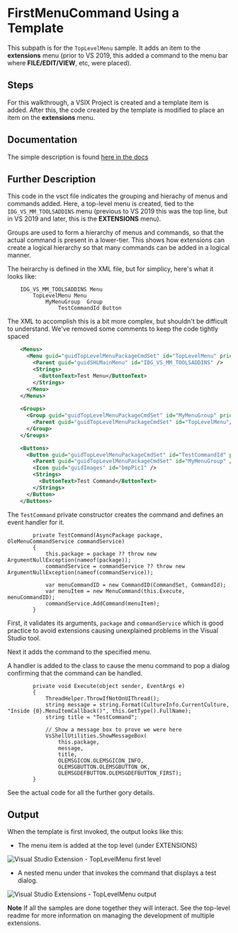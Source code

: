# FirstMenuCommand Using a Template
This subpath is for the `TopLevelMenu` sample.  It adds an item to the **extensions** menu (prior to VS 2019, this added a 
command to the menu bar where **FILE/EDIT/VIEW**, etc, were placed).

## Steps
For this walkthrough, a VSIX Project is created and a template item is added.  After this, the code created by the
template is modified to place an item on the **extensions** menu.

## Documentation
The simple description is found [here in the docs](https://docs.microsoft.com/en-us/visualstudio/extensibility/adding-a-menu-to-the-visual-studio-menu-bar?view=vs-2019)

## Further Description

This code in the vsct file indicates the grouping and hierachy of menus and commands added.
Here, a top-level menu is created, tied to the `IDG_VS_MM_TOOLSADDINS` menu (previous to VS 2019 this was the top line, but in VS 2019 and later,
this is the **EXTENSIONS** menu).

Groups are used to form a hierarchy of menus and commands, so that the actual command is present in a lower-tier.
This shows how extensions can create a logical hierarchy so that many commands can be added in a logical
manner.

The heirarchy is defined in the XML file, but for simplicy, here's what it looks like:
```
    IDG_VS_MM_TOOLSADDINS Menu
        TopLevelMenu Menu          
            MyMenuGroup  Group
                TestCommandId Button

```

The XML to accomplish this is a bit more complex, but shouldn't be difficult to understand.
We've removed some comments to keep the code tightly spaced

```XML
    <Menus>
      <Menu guid="guidTopLevelMenuPackageCmdSet" id="TopLevelMenu" priority="0x700" type="Menu">
        <Parent guid="guidSHLMainMenu" id="IDG_VS_MM_TOOLSADDINS" />
        <Strings>
          <ButtonText>Test Menu</ButtonText>
        </Strings>
      </Menu>
    </Menus>
    
    <Groups>
      <Group guid="guidTopLevelMenuPackageCmdSet" id="MyMenuGroup" priority="0x0600">
        <Parent guid="guidTopLevelMenuPackageCmdSet" id="TopLevelMenu"/>
      </Group>
    </Groups>

    <Buttons>
      <Button guid="guidTopLevelMenuPackageCmdSet" id="TestCommandId" priority="0x0100" type="Button">
        <Parent guid="guidTopLevelMenuPackageCmdSet" id="MyMenuGroup" />
        <Icon guid="guidImages" id="bmpPic1" />
        <Strings>
          <ButtonText>Test Command</ButtonText>
        </Strings>
      </Button>
    </Buttons>
```

The `TestCommand` private constructor creates the command and defines an event handler for it.

```Csharp
        private TestCommand(AsyncPackage package, OleMenuCommandService commandService)
        {
            this.package = package ?? throw new ArgumentNullException(nameof(package));
            commandService = commandService ?? throw new ArgumentNullException(nameof(commandService));

            var menuCommandID = new CommandID(CommandSet, CommandId);
            var menuItem = new MenuCommand(this.Execute, menuCommandID);
            commandService.AddCommand(menuItem);
        }
``` 

First, it validates its arguments, `package` and `commandService` which is good practice to avoid extensions causing
unexplained problems in the Visual Studio tool.

Next it adds the command to the specified menu.

A handler is added to the class to cause the menu command to pop a dialog confirming that the command can be
handled.

```Csharp
        private void Execute(object sender, EventArgs e)
        {
            ThreadHelper.ThrowIfNotOnUIThread();
            string message = string.Format(CultureInfo.CurrentCulture, "Inside {0}.MenuItemCallback()", this.GetType().FullName);
            string title = "TestCommand";

            // Show a message box to prove we were here
            VsShellUtilities.ShowMessageBox(
                this.package,
                message,
                title,
                OLEMSGICON.OLEMSGICON_INFO,
                OLEMSGBUTTON.OLEMSGBUTTON_OK,
                OLEMSGDEFBUTTON.OLEMSGDEFBUTTON_FIRST);
        }
```

See the actual code for all the further gory details.   

## Output
When the template is first invoked, the output looks like this:

- The menu item is added at the top level (under EXTENSIONS)

![Visual Studio Extension - TopLevelMenu first level](https://user-images.githubusercontent.com/7321962/101289009-8a304f80-37f1-11eb-8445-083f044da318.jpg)

- A nested menu under that invokes the command that displays a test dialog.

![Visual Studio Extensions  - TopLevelMenu output](https://user-images.githubusercontent.com/7321962/101289011-8ac8e600-37f1-11eb-84ce-874e65a933bc.gif)


**Note** If all the samples are done together they will interact.  See the top-level readme for more information on managing the development of multiple extensions.
